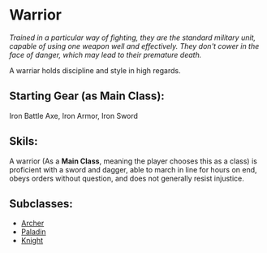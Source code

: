 # Warrior

*Trained in a particular way of fighting, they are the standard military unit, capable of using one weapon well and effectively. They don't cower in the face of danger, which may lead to their premature death.*

A warriar holds discipline and style in high regards.

## Starting Gear (as __Main Class__):

Iron Battle Axe, Iron Armor, Iron Sword

## Skils:

A warrior (As a __Main Class__, meaning the player chooses this as a class) is proficient with a sword and dagger, able to march in line for hours on end, obeys orders without question, and does not generally resist injustice.

## Subclasses:

 - [Archer](./Archer)
 - [Paladin](./Paladin)
 - [Knight](./Knight)
